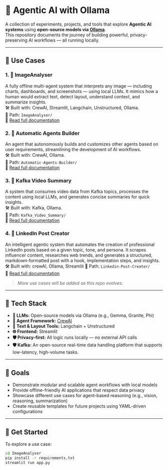 # 🧠 Agentic AI with Ollama

A collection of experiments, projects, and tools that explore **Agentic AI systems** using **open-source models via [Ollama](https://ollama.com/)**.  
This repository documents the journey of building powerful, privacy-preserving AI workflows — all running locally.

---

## 🧪 Use Cases

### 1. 📸 ImageAnalyser  
A fully offline multi-agent system that interprets any image — including charts, dashboards, and screenshots — using local LLMs. It mimics how a human would extract text, detect layout, understand context, and summarize insights.  
🛠️ Built with: CrewAI, Streamlit, Langchain, Unstructured, Ollama.  
📂 Path: `ImageAnalyser/`  
🔗 [Read full documentation](ImageAnalyser/README.md)

### 2. 📸 Automatic Agents Builder

An agent that autonomously builds and customizes other agents based on user requirements, streamlining the development of AI workflows.  
🛠️ Built with: CrewAI, Ollama.  
📂 Path: `Automatic-Agents-Builder/`  
🔗 [Read full documentation](Automatic-Agents-Builder/README.md)

### 3. 📸 Kafka Video Summary

A system that consumes video data from Kafka topics, processes the content using local LLMs, and generates concise summaries for quick insights.  
🛠️ Built with: Kafka, Ollama.  
📂 Path: `Kafka_Video_Summary/`  
🔗 [Read full documentation](Kafka_Video_Summary/README.md)

### 4. 📝 LinkedIn Post Creator

An intelligent agentic system that automates the creation of professional LinkedIn posts based on a given topic, tone, and persona. It scrapes influencer content, researches web trends, and generates a structured, markdown-formatted post with a hook, implementation steps, and insights.
🛠️ Built with: crewAI, Ollama, Streamlit 
📂 Path: `Linkedin-Post-Creater/`  
🔗 [Read full documentation](Linkedin-Post-Creater/README.md)

> *More use cases will be added as this repo evolves.*

---

## 🔧 Tech Stack

- **🧠 LLMs:** Open-source models via Ollama (e.g., Gemma, Granite, Phi)
- **🧩 Agent Framework:** [CrewAI](https://docs.crewai.com/)
- **🔎 Text & Layout Tools:** Langchain + Unstructured
- **🌐 Frontend:** Streamlit
- **🛡️ Privacy-first:** All logic runs locally — no external API calls
- **🛡️ Kafka:** An open-source real-time data handling platform that supports low-latency, high-volume tasks.

---

## 📌 Goals

- Demonstrate modular and scalable agent workflows with local models  
- Provide offline-friendly AI applications that respect data privacy  
- Showcase different use cases for agent-based reasoning (e.g., vision, reasoning, summarization)  
- Create reusable templates for future projects using YAML-driven configurations  

---

## 🚀 Get Started

To explore a use case:

```bash
cd ImageAnalyser
pip install -r requirements.txt
streamlit run app.py
